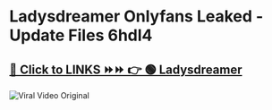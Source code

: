 
 # Ladysdreamer Onlyfans Leaked - Update Files 6hdl4

## <h2><a href="https://clipsfans.com/Ladysdreamer&ref=git">🔗 Click to LINKS ⏩⏩ 👉 🟢 Ladysdreamer </a></h2>

<a href="https://clipsfans.com/Ladysdreamer&ref=git" rel="nofollow" data-target="animated-image.originalLink"><img src="https://i.ibb.co.com/xMMVF88/686577567.gif" alt="Viral Video Original" style="max-width: 100%; display: inline-block;" data-target="animated-image.originalImage"></a>

